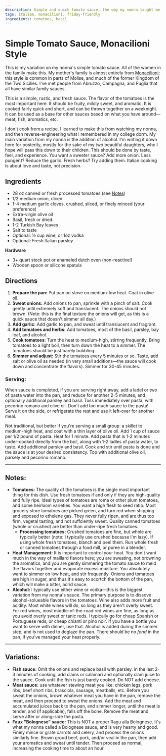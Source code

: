 ```yaml
---
description: Simple and quick tomato sauce, the way my nonna taught me.
tags: italian, monacilioni, friday-friendly
ingredients: tomatoes, basil
---
```


# Simple Tomato Sauce, Monacilioni Style

This is my variation on my nonna's simple tomato sauce. All of the women in the family make this. My mother's family is almost entirely from [Monacilioni](https://en.wikipedia.org/wiki/Monacilioni); this style is common in parts of Molise, and much of the former Kingdom of the Two Sicilies. I've met people from Abruzzo, Campagna, and Puglia that all have similar family sauces. 

This is a simple, rustic, and fresh sauce. The flavor of the tomatoes is the most important here. It should be fruity, mildly sweet, and aromatic. It is cooked fairly quick and short, and can be thrown together on a weeknight. It can be used as a base for other sauces based on what you have around—meat, fish, aromatics, etc. 

I don't cook from a recipe. I learned to make this from watching my nonna, and then reverse-engineering what I remembered in my college dorm. My main variation from my nonna is the addition of alcohol. I'm writing it down here for posterity, mostly for the sake of my two beautiful daughters, who I hope will pass this down to their children. This should be done by taste, feel, and experience. You want a sweeter sauce? Add more onion. Less pungent? Reduce the garlic. Fresh herbs? Try adding them. Italian cooking is about love and taste, not precision. 

## Ingredients
- 28 oz canned or fresh processed tomatoes (see [Notes](#notes))
- 1/2 medium onion, diced
- 1-4 medium garlic cloves, crushed, sliced, or finely minced (your preference)
- Extra-virgin olive oil
- Basil, fresh or dried.
- 1-2 Turkish Bay leaves
- Salt to taste
- Optional: ½ cup wine, or 1oz vodka
- Optional: Fresh Italian parsley

**Hardware**
- 3+ quart stock pot or enameled dutch oven (non-reactive!)
- Wooden spoon or silicone spatula

## Directions
1. **Prepare the pan:** Put pan on stove on medium-low heat. Coat in olive oil.
2. **Sweat onions:** Add onions to pan, sprinkle with a pinch of salt. Cook gently until extremely soft and translucent. The onions should not brown. (Note: this is the final texture the onions will get, as this is a quick sauce that doesn't simmer all day.)
3. **Add garlic:** Add garlic to pan, and sweat until translucent and fragrant.
4. **Add tomatoes and herbs:** Add tomatoes, most of the basil, parsley, bay leaf, and alcohol.
5. **Cook tomatoes:** Turn the heat to medium-high, stirring frequently. Bring tomatoes to a light boil, then turn down the heat to a simmer. The tomatoes should be just barely bubbling.
6. **Simmer and adjust:** Stir the tomatoes every 5 minutes or so. Taste, add salt or olive oil as needed (in very small additions—the sauce will cook down and concentrate the flavors). Simmer for 30-45 minutes.

### Serving:

When sauce is completed, if you are serving right away, add a ladel or two of pasta water into the pan, and reduce for another 2-5 minutes, and optionally additional parsley and basil. Toss immediately over pasta, with pecorino romano and olive oil. Don't add too much sauce to the pasta! Serve it on the side, or refrigerate the rest and use it left-over for another meal.

Not traditional, but better if you're serving a small group: a skillet to medium-high heat, and coat with a thin layer of olive oil. Add 1 cup of sauce per 1/2 pound of pasta. Heat for 1 minute. Add pasta that is 1-2 minutes under-cooked directly from the boil, along with 1-2 ladles of pasta water, to taste. Add additional parsley and basil. Cook and stir until pasta is done and the sauce is at your desired consistency. Top with additional olive oil, parsely and pecorino romano.

* * *

## Notes:

- **Tomatoes:** The quality of the tomatoes is the single most important thing for this dish. Use fresh tomatoes if and only if they are high-quality and fully ripe. Ideal types of tomatoes are roma or other plum tomatoes, and some heirloom varieties. You want a high flesh to seed ratio. Most grocery store tomatoes are picked green, and turn red when shipping and exposed to ethelene gas. They never fully ripen, and are thus too firm, vegetal tasting, and not suffciently sweet. Quality canned tomatoes (whole or crushed) are better than under-ripe fresh tomatoes. 
  - **Processing tomatoes:** Crushed tomatoes are fine, but whole are typically better (note: I typically use crushed because I'm lazy). If using whole fresh tomatoes, blanch and peel them. Run whole fresh or canned tomatoes through a food mill, or puree in a blender.
- **Heat Management:** It is important to control your heat. You don't want much in the way of maillard flavors here; you are sweating, not browning the aromatics, and you are gently simmering the tomato sauce to meld the flavors together and evaporate excess moisture. You absolutely want to simmer on low heat, and stir frequently. Onions and tomatoes are high in sugar, and thus it's easy to scortch the bottom of the pan, which will make a bitter, acrid sauce. 
- **Alcohol:** I typically use either wine or vodka—this is the biggest variation from my nonna's sauce. The primary purpose is to dissove alcohol-solueable flavors in the tomatoes. Wine also adds more fruit and acidity. Most white wines will do, so long as they aren't overly sweet. For red wines, most middle-of-the-road red wines are fine, as long as you avoid overly sweet or tanic reds. I typically go for cheap Spanish or Portuguese reds, or cheap chianti or pino noir. If you have a bottle you want to serve with dinner, use that. Alcohol is added during the simmer step, and is not used to deglaze the pan. There should be no *fond* in the pan, if you've managed your heat properly.
  
* * *

## Variations:
- **Fish sauce:** Omit the onions and replace basil with parsley. in the last 2-3 minutes of cooking, add clams or calamari and optionally clam juice to the sauce. Cook until the fish is just barely cooked. Do NOT add cheese.
- **Meat sauce:** use whatever stewing meat you like: chicken legs, pork ribs, beef short ribs, brasciola, sausage, meatballs, etc. Before you sweat the onions, brown whatever meat you have in the pan, remove the meat, and then proceed to sweat the onions. Add the meat and accumulated juices back to the pan, and simmer longer, until the meat is tender, and (if applicable), falls off the bone. Remove the meat and serve after or along-side the pasta.
- **Faux "Bolognese" sauce:** This is NOT a proper Ragu alla Bolognese. It's what my nonna called a Bolognese sauce, and is very hearty and good. Finely mince or grate carrots and celery, and process the onions similarly fine. Brown groud beef, pork, and/or veal in the pan, then add your aromatics and sweat until tender. Then proceed as normal, increasing the cooking time to about an hour. 
